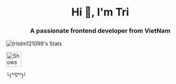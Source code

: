 <h1 align="center">Hi 👋, I'm Tri</h1>
<h3 align="center">A passionate frontend developer from VietNam</h3>

![tritdm121099's Stats](https://github-readme-stats.vercel.app/api?username=tritdm121099&theme=vue-dark&show_icons=true&hide_border=true&count_private=true)

<picture>
  <source media="(prefers-color-scheme: dark)" srcset="https://user-images.githubusercontent.com/25423296/163456776-7f95b81a-f1ed-45f7-b7ab-8fa810d529fa.png">
  <source media="(prefers-color-scheme: light)" srcset="https://user-images.githubusercontent.com/25423296/163456779-a8556205-d0a5-45e2-ac17-42d089e3c3f8.png">
  <img alt="Shows an illustrated sun in light mode and a moon with stars in dark mode." src="https://user-images.githubusercontent.com/25423296/163456779-a8556205-d0a5-45e2-ac17-42d089e3c3f8.png" width="40" height="40" >
</picture>

╰(*°▽°*)╯
